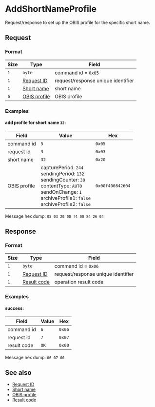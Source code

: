 # AddShortNameProfile

Request/response to set up the OBIS profile for the specific short name.


## Request

### Format

| Size | Type                                     | Field                              |
| ---- | ---------------------------------------- | ---------------------------------- |
| `1`  | `byte`                                   | command id = `0x05`                |
| `1`  | [Request ID](../types.md#request-id)     | request/response unique identifier |
| `1`  | [Short name](../types.md#short-name)     | short name                         |
| `6`  | [OBIS profile](../types.md#obis-profile) | OBIS profile                       |

### Examples

#### add profile for short name `32`:

| Field        | Value                                                                                                                                                                                | Hex              |
| ------------ | ------------------------------------------------------------------------------------------------------------------------------------------------------------------------------------ | ---------------- |
| command id   | `5`                                                                                                                                                                                  | `0x05`           |
| request id   | `3`                                                                                                                                                                                  | `0x03`           |
| short name   | `32`                                                                                                                                                                                 | `0x20`           |
| OBIS profile | capturePeriod: `244` <br> sendingPeriod: `132` <br> sendingCounter: `38` <br> contentType: `AUTO` <br> sendOnChange: `1` <br> archiveProfile1: `false` <br> archiveProfile2: `false` | `0x00f400842604` |

Message hex dump: `05 03 20 00 f4 00 84 26 04`


## Response

### Format

| Size | Type                                   | Field                              |
| ---- | -------------------------------------- | ---------------------------------- |
| `1`  | `byte`                                 | command id = `0x06`                |
| `1`  | [Request ID](../types.md#request-id)   | request/response unique identifier |
| `1`  | [Result code](../types.md#result-code) | operation result code              |

### Examples

#### success:

| Field       | Value | Hex    |
| ----------- | ----- | ------ |
| command id  | `6`   | `0x06` |
| request id  | `7`   | `0x07` |
| result code | `OK`  | `0x00` |

Message hex dump: `06 07 00`


## See also

* [Request ID](../types.md#request-id)
* [Short name](../types.md#short-name)
* [OBIS profile](../types.md#obis-profile)
* [Result code](../types.md#result-code)
